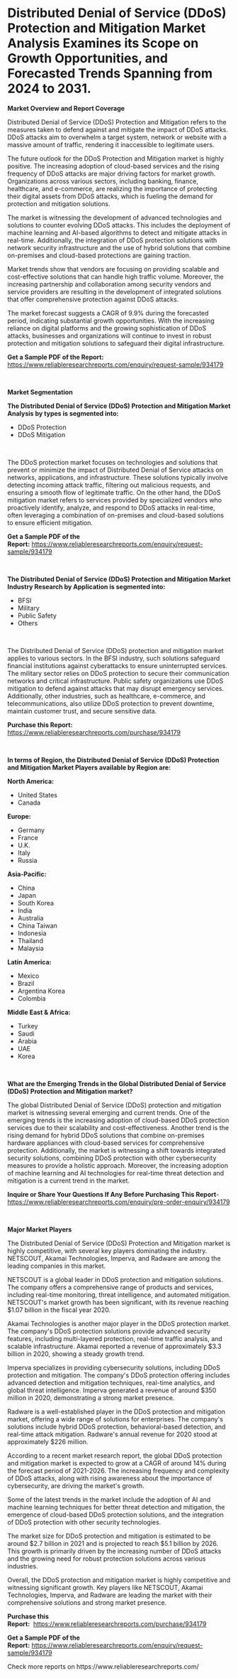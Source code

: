 <p><h1>Distributed Denial of Service (DDoS) Protection and Mitigation Market Analysis Examines its Scope on Growth Opportunities, and Forecasted Trends Spanning from 2024 to 2031.</h1></p><p><strong>Market Overview and Report Coverage</strong></p>
<p><p>Distributed Denial of Service (DDoS) Protection and Mitigation refers to the measures taken to defend against and mitigate the impact of DDoS attacks. DDoS attacks aim to overwhelm a target system, network or website with a massive amount of traffic, rendering it inaccessible to legitimate users.</p><p>The future outlook for the DDoS Protection and Mitigation market is highly positive. The increasing adoption of cloud-based services and the rising frequency of DDoS attacks are major driving factors for market growth. Organizations across various sectors, including banking, finance, healthcare, and e-commerce, are realizing the importance of protecting their digital assets from DDoS attacks, which is fueling the demand for protection and mitigation solutions.</p><p>The market is witnessing the development of advanced technologies and solutions to counter evolving DDoS attacks. This includes the deployment of machine learning and AI-based algorithms to detect and mitigate attacks in real-time. Additionally, the integration of DDoS protection solutions with network security infrastructure and the use of hybrid solutions that combine on-premises and cloud-based protections are gaining traction.</p><p>Market trends show that vendors are focusing on providing scalable and cost-effective solutions that can handle high traffic volume. Moreover, the increasing partnership and collaboration among security vendors and service providers are resulting in the development of integrated solutions that offer comprehensive protection against DDoS attacks.</p><p>The market forecast suggests a CAGR of 9.9% during the forecasted period, indicating substantial growth opportunities. With the increasing reliance on digital platforms and the growing sophistication of DDoS attacks, businesses and organizations will continue to invest in robust protection and mitigation solutions to safeguard their digital infrastructure.</p></p>
<p><strong>Get a Sample PDF of the Report:</strong> <a href="https://www.reliableresearchreports.com/enquiry/request-sample/934179">https://www.reliableresearchreports.com/enquiry/request-sample/934179</a></p>
<p>&nbsp;</p>
<p><strong>Market Segmentation</strong></p>
<p><strong>The Distributed Denial of Service (DDoS) Protection and Mitigation Market Analysis by types is segmented into:</strong></p>
<p><ul><li>DDoS Protection</li><li>DDoS Mitigation</li></ul></p>
<p>&nbsp;</p>
<p><p>The DDoS protection market focuses on technologies and solutions that prevent or minimize the impact of Distributed Denial of Service attacks on networks, applications, and infrastructure. These solutions typically involve detecting incoming attack traffic, filtering out malicious requests, and ensuring a smooth flow of legitimate traffic. On the other hand, the DDoS mitigation market refers to services provided by specialized vendors who proactively identify, analyze, and respond to DDoS attacks in real-time, often leveraging a combination of on-premises and cloud-based solutions to ensure efficient mitigation.</p></p>
<p><strong>Get a Sample PDF of the Report:</strong>&nbsp;<a href="https://www.reliableresearchreports.com/enquiry/request-sample/934179">https://www.reliableresearchreports.com/enquiry/request-sample/934179</a></p>
<p>&nbsp;</p>
<p><strong>The Distributed Denial of Service (DDoS) Protection and Mitigation Market Industry Research by Application is segmented into:</strong></p>
<p><ul><li>BFSI</li><li>Military</li><li>Public Safety</li><li>Others</li></ul></p>
<p>&nbsp;</p>
<p><p>The Distributed Denial of Service (DDoS) protection and mitigation market applies to various sectors. In the BFSI industry, such solutions safeguard financial institutions against cyberattacks to ensure uninterrupted services. The military sector relies on DDoS protection to secure their communication networks and critical infrastructure. Public safety organizations use DDoS mitigation to defend against attacks that may disrupt emergency services. Additionally, other industries, such as healthcare, e-commerce, and telecommunications, also utilize DDoS protection to prevent downtime, maintain customer trust, and secure sensitive data.</p></p>
<p><strong>Purchase this Report:</strong>&nbsp; <a href="https://www.reliableresearchreports.com/purchase/934179">https://www.reliableresearchreports.com/purchase/934179</a></p>
<p>&nbsp;</p>
<p><strong>In terms of Region, the Distributed Denial of Service (DDoS) Protection and Mitigation Market Players available by Region are:</strong></p>
<p>
    <p> <strong> North America: </strong>
        <ul>
            <li>United States</li>
            <li>Canada</li>
        </ul>
        </p> 
    <p> <strong> Europe: </strong>
        <ul>
            <li>Germany</li>
            <li>France</li>
            <li>U.K.</li>
            <li>Italy</li>
            <li>Russia</li>
        </ul>
        </p> 
    <p> <strong> Asia-Pacific: </strong>
        <ul>
            <li>China</li>
            <li>Japan</li>
            <li>South Korea</li>
            <li>India</li>
            <li>Australia</li>
            <li>China Taiwan</li>
            <li>Indonesia</li>
            <li>Thailand</li>
            <li>Malaysia</li>
        </ul>
        </p> 
    <p> <strong> Latin America: </strong>
        <ul>
            <li>Mexico</li>
            <li>Brazil</li>
            <li>Argentina Korea</li>
            <li>Colombia</li>
        </ul>
        </p> 
    <p> <strong> Middle East & Africa: </strong>
        <ul>
            <li>Turkey</li>
            <li>Saudi</li>
            <li>Arabia</li>
            <li>UAE</li>
            <li>Korea</li>
        </ul>
    </p>
    </p>
<p>&nbsp;</p>
<p><strong>What are the Emerging Trends in the Global Distributed Denial of Service (DDoS) Protection and Mitigation market?</strong></p>
<p><p>The global Distributed Denial of Service (DDoS) protection and mitigation market is witnessing several emerging and current trends. One of the emerging trends is the increasing adoption of cloud-based DDoS protection services due to their scalability and cost-effectiveness. Another trend is the rising demand for hybrid DDoS solutions that combine on-premises hardware appliances with cloud-based services for comprehensive protection. Additionally, the market is witnessing a shift towards integrated security solutions, combining DDoS protection with other cybersecurity measures to provide a holistic approach. Moreover, the increasing adoption of machine learning and AI technologies for real-time threat detection and mitigation is a current trend in the market.</p></p>
<p><strong>Inquire or Share Your Questions If Any Before Purchasing This Report</strong>- <a href="https://www.reliableresearchreports.com/enquiry/pre-order-enquiry/934179">https://www.reliableresearchreports.com/enquiry/pre-order-enquiry/934179</a></p>
<p>&nbsp;</p>
<p><strong>Major Market Players</strong></p>
<p><p>The Distributed Denial of Service (DDoS) Protection and Mitigation market is highly competitive, with several key players dominating the industry. NETSCOUT, Akamai Technologies, Imperva, and Radware are among the leading companies in this market.</p><p>NETSCOUT is a global leader in DDoS protection and mitigation solutions. The company offers a comprehensive range of products and services, including real-time monitoring, threat intelligence, and automated mitigation. NETSCOUT's market growth has been significant, with its revenue reaching $1.07 billion in the fiscal year 2020.</p><p>Akamai Technologies is another major player in the DDoS protection market. The company's DDoS protection solutions provide advanced security features, including multi-layered protection, real-time traffic analysis, and scalable infrastructure. Akamai reported a revenue of approximately $3.3 billion in 2020, showing a steady growth trend.</p><p>Imperva specializes in providing cybersecurity solutions, including DDoS protection and mitigation. The company's DDoS protection offering includes advanced detection and mitigation techniques, real-time analytics, and global threat intelligence. Imperva generated a revenue of around $350 million in 2020, demonstrating a strong market presence.</p><p>Radware is a well-established player in the DDoS protection and mitigation market, offering a wide range of solutions for enterprises. The company's solutions include hybrid DDoS protection, behavioral-based detection, and real-time attack mitigation. Radware's annual revenue for 2020 stood at approximately $226 million.</p><p>According to a recent market research report, the global DDoS protection and mitigation market is expected to grow at a CAGR of around 14% during the forecast period of 2021-2026. The increasing frequency and complexity of DDoS attacks, along with rising awareness about the importance of cybersecurity, are driving the market's growth.</p><p>Some of the latest trends in the market include the adoption of AI and machine learning techniques for better threat detection and mitigation, the emergence of cloud-based DDoS protection solutions, and the integration of DDoS protection with other security technologies.</p><p>The market size for DDoS protection and mitigation is estimated to be around $2.7 billion in 2021 and is projected to reach $5.1 billion by 2026. This growth is primarily driven by the increasing number of DDoS attacks and the growing need for robust protection solutions across various industries.</p><p>Overall, the DDoS protection and mitigation market is highly competitive and witnessing significant growth. Key players like NETSCOUT, Akamai Technologies, Imperva, and Radware are leading the market with their comprehensive solutions and strong market presence.</p></p>
<p><strong>Purchase this Report:</strong>&nbsp;&nbsp;<a href="https://www.reliableresearchreports.com/purchase/934179">https://www.reliableresearchreports.com/purchase/934179</a></p>
<p></p>
<p><strong>Get a Sample PDF of the Report:</strong>&nbsp;<a href="https://www.reliableresearchreports.com/enquiry/request-sample/934179">https://www.reliableresearchreports.com/enquiry/request-sample/934179</a></p>
<p>Check more reports on https://www.reliableresearchreports.com/</p>